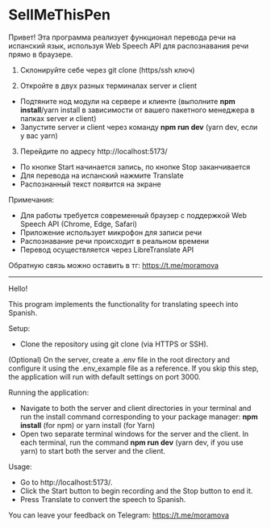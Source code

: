 # SellMeThisPen
Привет!
Эта программа реализует функционал перевода речи на испанский язык, используя Web Speech API для распознавания речи прямо в браузере.

1) Склонируйте себе через git clone (https/ssh ключ)

2) Откройте в двух разных терминалах server и client
- Подтяните нод модули на сервере и клиенте (выполните **npm install**/yarn install в зависимости от вашего пакетного менеджера в папках server и client)
- Запустите server и client через команду **npm run dev** (yarn dev, если у вас yarn)

3) Перейдите по адресу http://localhost:5173/
- По кнопке Start начинается запись, по кнопке Stop заканчивается
- Для перевода на испанский нажмите Translate
- Распознанный текст появится на экране

Примечания:
- Для работы требуется современный браузер с поддержкой Web Speech API (Chrome, Edge, Safari)
- Приложение использует микрофон для записи речи
- Распознавание речи происходит в реальном времени
- Перевод осуществляется через LibreTranslate API

Обратную связь можно оставить в тг: https://t.me/moramova


____________________


Hello!

This program implements the functionality for translating speech into Spanish.

Setup:
- Clone the repository using git clone (via HTTPS or SSH).

(Optional) On the server, create a .env file in the root directory and configure it using the .env_example file as a reference.
If you skip this step, the application will run with default settings on port 3000.

Running the application:
- Navigate to both the server and client directories in your terminal and run the install command corresponding to your package manager: **npm install** (for npm) or yarn install (for Yarn)
- Open two separate terminal windows for the server and the client.
In each terminal, run the command **npm run dev** (yarn dev, if you use yarn) to start both the server and the client.

Usage:
- Go to http://localhost:5173/.
- Click the Start button to begin recording and the Stop button to end it.
- Press Translate to convert the speech to Spanish.

You can leave your feedback on Telegram: https://t.me/moramova
